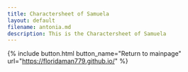 ```yaml
---
title: Charactersheet of Samuela
layout: default
filename: antonia.md
description: This is the Charactersheet of Samuela
---
```

{% include button.html button_name="Return to mainpage" url="https://floridaman779.github.io/" %}
